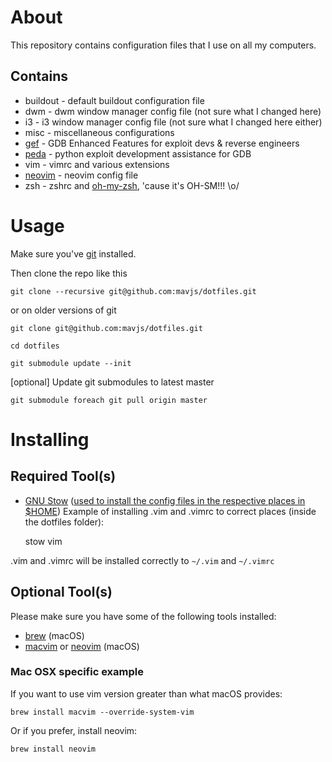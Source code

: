 # About
This repository contains configuration files that I use on all my computers.

## Contains
* buildout - default buildout configuration file
* dwm - dwm window manager config file (not sure what I changed here)
* i3 - i3 window manager config file (not sure what I changed here either)
* misc - miscellaneous configurations
* [gef](https://github.com/hugsy/gef) - GDB Enhanced Features for exploit devs & reverse engineers
* [peda](https://github.com/longld/peda) - python exploit development assistance for GDB
* vim - vimrc and various extensions
* [neovim](https://neovim.io/) - neovim config file
* zsh - zshrc and [oh-my-zsh](https://github.com/robbyrussell/oh-my-zsh), 'cause it's OH-SM!!! \o/

# Usage
Make sure you've [git](http://git-scm.com/) installed.

Then clone the repo like this

    git clone --recursive git@github.com:mavjs/dotfiles.git

or on older versions of git

    git clone git@github.com:mavjs/dotfiles.git

    cd dotfiles

    git submodule update --init

[optional] Update git submodules to latest master

    git submodule foreach git pull origin master

# Installing
## Required Tool(s)
* [GNU Stow](https://www.gnu.org/software/stow/) ([used to install the config files in the respective places in $HOME](https://alexpearce.me/2016/02/managing-dotfiles-with-stow/))
Example of installing .vim and .vimrc to correct places (inside the dotfiles folder):

    stow vim

.vim and .vimrc will be installed correctly to ```~/.vim``` and ```~/.vimrc```

## Optional Tool(s)
Please make sure you have some of the following tools installed:
* [brew](http://brew.sh/) (macOS)
* [macvim](https://code.google.com/p/macvim/) or [neovim](https://neovim.io/) (macOS)

### Mac OSX specific example
If you want to use vim version greater than what macOS provides:

    brew install macvim --override-system-vim

Or if you prefer, install neovim:

    brew install neovim

